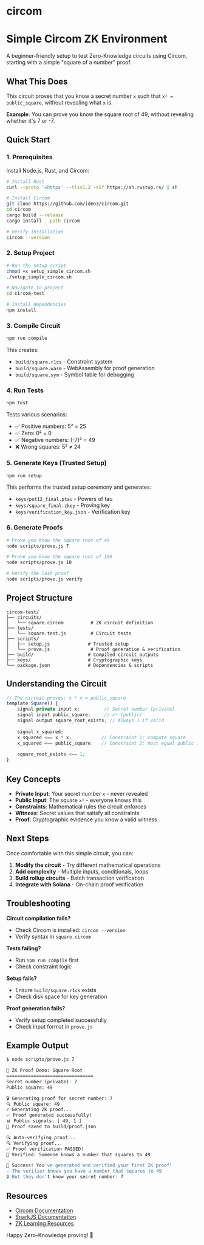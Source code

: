 # circom
# Simple Circom ZK Environment

A beginner-friendly setup to test Zero-Knowledge circuits using Circom, starting with a simple "square of a number" proof.

## What This Does

This circuit proves that you know a secret number `x` such that `x² = public_square`, without revealing what `x` is.

**Example**: You can prove you know the square root of 49, without revealing whether it's 7 or -7.

## Quick Start

### 1. Prerequisites

Install Node.js, Rust, and Circom:

```bash
# Install Rust
curl --proto '=https' --tlsv1.2 -sSf https://sh.rustup.rs/ | sh

# Install Circom
git clone https://github.com/iden3/circom.git
cd circom
cargo build --release
cargo install --path circom

# Verify installation
circom --version
```

### 2. Setup Project

```bash
# Run the setup script
chmod +x setup_simple_circom.sh
./setup_simple_circom.sh

# Navigate to project
cd circom-test

# Install dependencies
npm install
```

### 3. Compile Circuit

```bash
npm run compile
```

This creates:
- `build/square.r1cs` - Constraint system
- `build/square.wasm` - WebAssembly for proof generation
- `build/square.sym` - Symbol table for debugging

### 4. Run Tests

```bash
npm test
```

Tests various scenarios:
- ✅ Positive numbers: 5² = 25
- ✅ Zero: 0² = 0  
- ✅ Negative numbers: (-7)² = 49
- ❌ Wrong squares: 5² ≠ 24

### 5. Generate Keys (Trusted Setup)

```bash
npm run setup
```

This performs the trusted setup ceremony and generates:
- `keys/pot12_final.ptau` - Powers of tau
- `keys/square_final.zkey` - Proving key
- `keys/verification_key.json` - Verification key

### 6. Generate Proofs

```bash
# Prove you know the square root of 49
node scripts/prove.js 7

# Prove you know the square root of 100
node scripts/prove.js 10

# Verify the last proof
node scripts/prove.js verify
```

## Project Structure

```
circom-test/
├── circuits/
│   └── square.circom          # ZK circuit definition
├── tests/
│   └── square.test.js         # Circuit tests
├── scripts/
│   ├── setup.js              # Trusted setup
│   └── prove.js               # Proof generation & verification
├── build/                    # Compiled circuit outputs
├── keys/                     # Cryptographic keys
└── package.json              # Dependencies & scripts
```

## Understanding the Circuit

```javascript
// The circuit proves: x * x = public_square
template Square() {
    signal private input x;         // Secret number (private)
    signal input public_square;     // x² (public)
    signal output square_root_exists; // Always 1 if valid
    
    signal x_squared;
    x_squared <== x * x;           // Constraint 1: compute square
    x_squared === public_square;   // Constraint 2: must equal public input
    
    square_root_exists <== 1;
}
```

## Key Concepts

- **Private Input**: Your secret number `x` - never revealed
- **Public Input**: The square `x²` - everyone knows this
- **Constraints**: Mathematical rules the circuit enforces
- **Witness**: Secret values that satisfy all constraints
- **Proof**: Cryptographic evidence you know a valid witness

## Next Steps

Once comfortable with this simple circuit, you can:

1. **Modify the circuit** - Try different mathematical operations
2. **Add complexity** - Multiple inputs, conditionals, loops
3. **Build rollup circuits** - Batch transaction verification
4. **Integrate with Solana** - On-chain proof verification

## Troubleshooting

**Circuit compilation fails?**
- Check Circom is installed: `circom --version`
- Verify syntax in `square.circom`

**Tests failing?**
- Run `npm run compile` first
- Check constraint logic

**Setup fails?**  
- Ensure `build/square.r1cs` exists
- Check disk space for key generation

**Proof generation fails?**
- Verify setup completed successfully
- Check input format in `prove.js`

## Example Output

```bash
$ node scripts/prove.js 7

🔢 ZK Proof Demo: Square Root
================================
Secret number (private): 7
Public square: 49

🔒 Generating proof for secret number: 7
🔍 Public square: 49
⚡ Generating ZK proof...
✅ Proof generated successfully!
📊 Public signals: [ 49, 1 ]
💾 Proof saved to build/proof.json

🔍 Auto-verifying proof...
🔍 Verifying proof...
✅ Proof verification PASSED!
🎯 Verified: Someone knows a number that squares to 49

🎉 Success! You've generated and verified your first ZK proof!
💡 The verifier knows you have a number that squares to 49
🔒 But they don't know your secret number: 7
```

## Resources

- [Circom Documentation](https://docs.circom.io/)
- [SnarkJS Documentation](https://github.com/iden3/snarkjs)
- [ZK Learning Resources](https://zkp.science/)

Happy Zero-Knowledge proving! 🎉